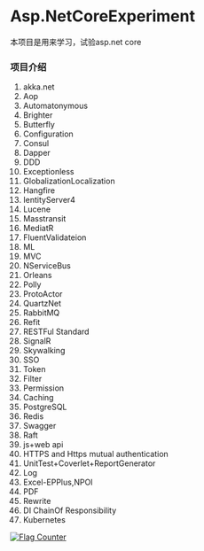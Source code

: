 # Asp.NetCoreExperiment
本项目是用来学习，试验asp.net core
### 项目介绍
1. akka.net
2. Aop
3. Automatonymous
4. Brighter
5. Butterfly
6. Configuration
7. Consul
8. Dapper
9. DDD
10. Exceptionless
11. GlobalizationLocalization
12. Hangfire
13. IentityServer4
14. Lucene
15. Masstransit
16. MediatR
17. FluentValidateion
18. ML
19. MVC
20. NServiceBus
21. Orleans
22. Polly
23. ProtoActor
24. QuartzNet
25. RabbitMQ
26. Refit
27. RESTFul Standard
28. SignalR
29. Skywalking
30. SSO
31. Token
32. Filter
33. Permission
34. Caching
35. PostgreSQL
36. Redis
37. Swagger
39. Raft
40. js+web api
41. HTTPS and Https mutual authentication
42. UnitTest+Coverlet+ReportGenerator
43. Log
44. Excel-EPPlus,NPOI
45. PDF
46. Rewrite
47. DI ChainOf Responsibility
48. Kubernetes

<a href="https://info.flagcounter.com/6o8P"><img src="https://s11.flagcounter.com/count2/6o8P/bg_FFFFFF/txt_000000/border_CCCCCC/columns_2/maxflags_10/viewers_0/labels_0/pageviews_0/flags_0/percent_0/" alt="Flag Counter" border="0"></a>
